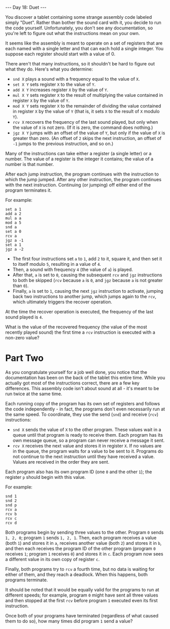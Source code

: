--- Day 18: Duet ---

You discover a tablet containing some strange assembly code labeled
simply "Duet". Rather than bother the sound card with it, you decide
to run the code yourself. Unfortunately, you don't see any
documentation, so you're left to figure out what the instructions mean
on your own.

It seems like the assembly is meant to operate on a set of registers
that are each named with a single letter and that can each hold a
single integer. You suppose each register should start with a value of
0.

There aren't that many instructions, so it shouldn't be hard to figure
out what they do. Here's what you determine:

- `snd X` plays a sound with a frequency equal to the value of `X`.
- `set X Y` sets register `X` to the value of `Y`.
- `add X Y` increases register `X` by the value of `Y`.
- `mul X Y` sets register `X` to the result of multiplying the value
  contained in register `X` by the value of `Y`.
- `mod X Y` sets register `X` to the remainder of dividing the value
  contained in register `X` by the value of `Y` (that is, it sets `X`
  to the result of `X` modulo `Y`).
- `rcv X` recovers the frequency of the last sound played, but only
  when the value of `X` is not zero. (If it is zero, the command does
  nothing.)
- `jgz X Y` jumps with an offset of the value of `Y`, but only if the
  value of `X` is greater than zero. (An offset of `2` skips the next
  instruction, an offset of `-1` jumps to the previous instruction, and
  so on.)

Many of the instructions can take either a register (a single letter)
or a number. The value of a register is the integer it contains; the
value of a number is that number.

After each jump instruction, the program continues with the
instruction to which the jump jumped. After any other instruction, the
program continues with the next instruction. Continuing (or jumping)
off either end of the program terminates it.

For example:

```
set a 1
add a 2
mul a a
mod a 5
snd a
set a 0
rcv a
jgz a -1
set a 1
jgz a -2
```

- The first four instructions set `a` to `1`, add `2` to it, square
  it, and then set it to itself modulo `5`, resulting in a value of
  `4`.
- Then, a sound with frequency `4` (the value of `a`) is played.
- After that, `a` is set to `0`, causing the subsequent `rcv` and
  `jgz` instructions to both be skipped (`rcv` because `a` is `0`, and
  `jgz` because `a` is not greater than `0`).
- Finally, `a` is set to `1`, causing the next `jgz` instruction to
  activate, jumping back two instructions to another jump, which jumps
  again to the `rcv`, which ultimately triggers the recover operation.

At the time the recover operation is executed, the frequency of the
last sound played is `4`.

What is the value of the recovered frequency (the value of the most
recently played sound) the first time a `rcv` instruction is executed
with a non-zero value?

# Part Two

As you congratulate yourself for a job well done, you notice that the
documentation has been on the back of the tablet this entire
time. While you actually got most of the instructions correct, there
are a few key differences. This assembly code isn't about sound at
all - it's meant to be run twice at the same time.

Each running copy of the program has its own set of registers and
follows the code independently - in fact, the programs don't even
necessarily run at the same speed. To coordinate, they use the send
(`snd`) and receive (`rcv`) instructions:

- `snd X` sends the value of `X` to the other program. These values wait
in a queue until that program is ready to receive them. Each program
has its own message queue, so a program can never receive a message it
sent.
- `rcv X` receives the next value and stores it in register `X`. If no
values are in the queue, the program waits for a value to be sent to
it. Programs do not continue to the next instruction until they have
received a value. Values are received in the order they are sent.

Each program also has its own program ID (one `0` and the other `1`);
the register `p` should begin with this value.

For example:

```
snd 1
snd 2
snd p
rcv a
rcv b
rcv c
rcv d
```

Both programs begin by sending three values to the other. Program `0`
sends `1, 2, 0`; program `1` sends `1, 2, 1`. Then, each program
receives a value (both `1`) and stores it in `a`, receives another
value (both `2`) and stores it in `b`, and then each receives the
program ID of the other program (program `0` receives `1`; program `1`
receives `0`) and stores it in `c`. Each program now sees a different
value in its own copy of register `c`.

Finally, both programs try to `rcv` a fourth time, but no data is
waiting for either of them, and they reach a deadlock. When this
happens, both programs terminate.

It should be noted that it would be equally valid for the programs to
run at different speeds; for example, program `0` might have sent all
three values and then stopped at the first `rcv` before program `1`
executed even its first instruction.

Once both of your programs have terminated (regardless of what caused
them to do so), how many times did program `1` send a value?


